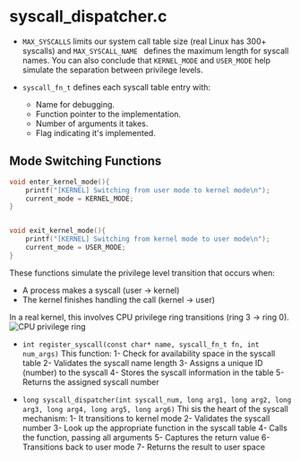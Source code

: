 # syscall_dispatcher.c

- `MAX_SYSCALLS` limits our system call table size (real Linux has 300+ syscalls) and `MAX_SYSCALL_NAME ` defines the maximum length for syscall names. You can also conclude that `KERNEL_MODE` and `USER_MODE` help simulate the separation between privilege levels.

- `syscall_fn_t` defines each syscall table entry with:
	- Name for debugging.
	- Function pointer to the implementation.
	- Number of arguments it takes.
	- Flag indicating it's implemented.


## Mode Switching Functions

```c
void enter_kernel_mode(){
	printf("[KERNEL] Switching from user mode to kernel mode\n");
	current_mode = KERNEL_MODE;
}


void exit_kernel_mode(){
	printf("[KERNEL] Switching from kernel mode to user mode\n");
	current_mode = USER_MODE;
}

```
These functions simulate the privilege level transition that occurs when:
- A process makes a syscall (user -> kernel)
- The kernel finishes handling the call (kernel -> user)


In a real kernel, this involves CPU privilege ring transitions (ring 3 -> ring 0).
![CPU privilege ring](https://lh6.googleusercontent.com/proxy/w7klCBMPb1ZTOTGEzHJsK6ynqXuVYAm4bOWC-xXya9p-0tBwB1BiCVSLpXc05x7srosdn3wLoW9eIFJz3StJT8XTyUKtWiI "CPU privilege ring transitions")


- `int register_syscall(const char* name, syscall_fn_t fn, int num_args)` This function:
	1- Check for availability space in the syscall table
	2- Validates the syscall name length
	3- Assigns a unique ID (number) to the syscall
	4- Stores the syscall information in the table
	5- Returns the assigned syscall number


- `long syscall_dispatcher(int syscall_num, long arg1, long arg2, long arg3, long arg4, long arg5, long arg6)`  Thi sis the heart of the syscall mechanism:
	1- It transitions to kernel mode
	2- Validates the syscall number
	3- Look up the appropriate function in the syscall table
	4- Calls the function, passing all arguments
	5- Captures the return value
	6- Transitions back to user mode
	7- Returns the result to user space


